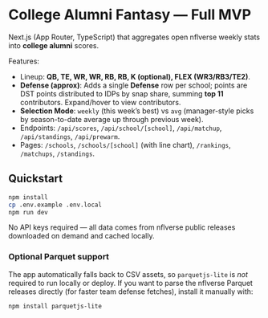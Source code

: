 # College Alumni Fantasy — Full MVP

Next.js (App Router, TypeScript) that aggregates open nflverse weekly stats into **college alumni** scores.

Features:
- Lineup: **QB, TE, WR, WR, RB, RB, K (optional), FLEX (WR3/RB3/TE2)**.
- **Defense (approx)**: Adds a single **Defense** row per school; points are DST points distributed to IDPs by snap share, summing **top 11** contributors. Expand/hover to view contributors.
- **Selection Mode**: `weekly` (this week’s best) vs `avg` (manager-style picks by season-to-date average up through previous week).
- Endpoints: `/api/scores`, `/api/school/[school]`, `/api/matchup`, `/api/standings`, `/api/prewarm`.
- Pages: `/schools`, `/schools/[school]` (with line chart), `/rankings`, `/matchups`, `/standings`.

## Quickstart
```bash
npm install
cp .env.example .env.local
npm run dev
```

No API keys required — all data comes from nflverse public releases downloaded on demand and cached locally.

### Optional Parquet support

The app automatically falls back to CSV assets, so `parquetjs-lite` is *not* required to run locally or deploy. If you want to parse the nflverse Parquet releases directly (for faster team defense fetches), install it manually with:

```bash
npm install parquetjs-lite
```
